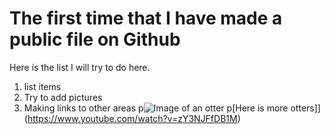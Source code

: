 # The first time that I have made a public file on Github
Here is the list I will try to do here.
1. list items
2. Try to add pictures
3. Making links to other areas
p![Image of an otter](https://ottertalker.files.wordpress.com/2017/04/otter.jpg)
p[Here is more otters]](https://www.youtube.com/watch?v=zY3NJFfDB1M)
